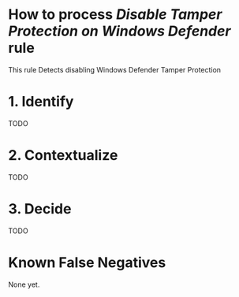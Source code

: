 # How to process *Disable Tamper Protection on Windows Defender* rule
This rule Detects disabling Windows Defender Tamper Protection

# 1. Identify
TODO

# 2. Contextualize
TODO

# 3. Decide
TODO

# Known False Negatives
None yet.
